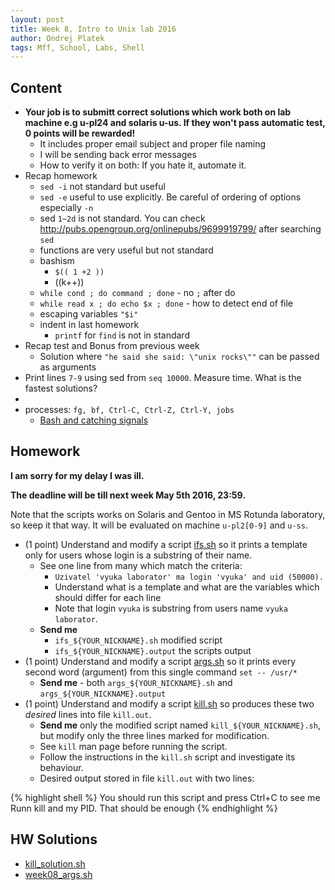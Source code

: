 ```yaml
---
layout: post
title: Week 8, Intro to Unix lab 2016
author: Ondrej Platek
tags: Mff, School, Labs, Shell
---
```


## Content 
- **Your job is to submitt correct solutions which work both on lab machine e.g u-pl24 and solaris u-us. If they won't pass automatic test, 0 points will be rewarded!** 
    - It includes proper email subject and proper file naming
    - I will be sending back error messages
    - How to verify it on both: If you hate it, automate it. 
- Recap homework
    -  `sed -i` not standard but useful
    -  `sed -e` useful to use explicitly. Be careful of ordering of options especially `-n`
    -  sed `1~2d` is not standard. You can check http://pubs.opengroup.org/onlinepubs/9699919799/ after searching `sed`
    - functions are very useful but not standard
    - bashism
        - `$(( 1 +2 ))`
        - ((k++))
    - `while cond ; do command ; done` - no `;` after do
    - `while read x ; do echo $x ; done` - how to detect end of file
    - escaping variables `"$i"`
    - indent in last homework
        - `printf` for `find` is not in standard 
- Recap test and Bonus from previous week
    - Solution where `"he said she said: \"unix rocks\""` can be passed as arguments
- Print lines `7-9` using sed from `seq 10000`. Measure time. What is the fastest solutions?
- 
- processes: `fg, bf, Ctrl-C, Ctrl-Z, Ctrl-Y, jobs`
    - [Bash and catching signals](http://tldp.org/LDP/Bash-Beginners-Guide/html/chap_12.html)


## Homework
**I am sorry for my delay I was ill.**

**The deadline will be till next week May 5th 2016, 23:59.**

Note that the scripts works on Solaris and Gentoo in MS Rotunda laboratory, so keep it that way. It will be evaluated on machine `u-pl2[0-9]` and `u-ss`.

- (1 point) Understand and modify a script [ifs.sh](/downloads/ifs.sh) so it prints a template only for users whose login is a substring of their name.
    - See one line from many which match the criteria:
        - `Uzivatel 'vyuka laborator' ma login 'vyuka' and uid (50000).`
        - Understand what is a template and what are the variables which should differ for each line
        - Note that login `vyuka` is substring from users name `vyuka laborator`.
    - **Send me** 
        - `ifs_${YOUR_NICKNAME}.sh` modified script
        - `ifs_${YOUR_NICKNAME}.output` the scripts output
- (1 point) Understand and modify a script [args.sh](/downloads/args.sh) so it prints every second word (argument) from this single command `set -- /usr/*`
    - **Send me** - both `args_${YOUR_NICKNAME}.sh` and `args_${YOUR_NICKNAME}.output`
- (1 point) Understand and modify a script [kill.sh](/downloads/kill.sh) so produces these two *desired* lines into file `kill.out`.
    - **Send me** only the modified script named `kill_${YOUR_NICKNAME}.sh`, but modify only the three lines marked for modification.
    - See `kill` man page before running the script.
    - Follow the instructions in the `kill.sh` script and investigate its behaviour.
    - Desired output stored in file `kill.out` with two lines:

{% highlight shell %}
You should run this script and press Ctrl+C to see me
Runn kill and my PID. That should be enough
{% endhighlight %}

## HW Solutions
- [kill_solution.sh](/downloads/kill_solution.sh)
- [week08_args.sh](/downloads/week08_args.sh)
